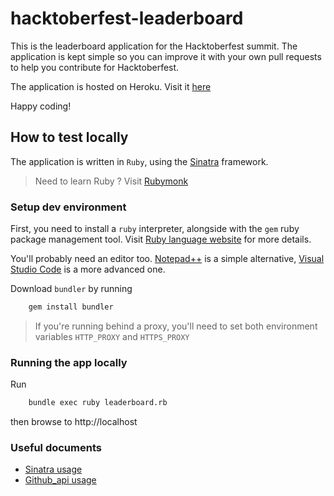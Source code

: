 # hacktoberfest-leaderboard
This is the leaderboard application for the Hacktoberfest summit.
The application is kept simple so you can improve it with your own pull requests to help you
contribute for Hacktoberfest.

The application is hosted on Heroku. Visit it [here](https://hacktoberfest-leaderboard.herokuapp.com/)

Happy coding!

## How to test locally
The application is written in `Ruby`, using the [Sinatra](http://www.sinatrarb.com/) framework.
> Need to learn Ruby ? Visit [Rubymonk](https://rubymonk.com/)
### Setup dev environment
First, you need to install a `ruby` interpreter, alongside with the `gem` ruby package management tool.
Visit [Ruby language website](https://www.ruby-lang.org) for more details.

You'll probably need an editor too. [Notepad++](https://notepad-plus-plus.org/) is a simple alternative, [Visual Studio Code](https://code.visualstudio.com/) is a more advanced one.

Download `bundler` by running
```bash
    gem install bundler
```
> If you're running behind a proxy, you'll need to set both environment variables `HTTP_PROXY` and `HTTPS_PROXY`

### Running the app locally
Run
```bash
    bundle exec ruby leaderboard.rb
```
then browse to http://localhost

### Useful documents
* [Sinatra usage](http://www.sinatrarb.com/intro.html)
* [Github_api usage](https://github.com/piotrmurach/github)